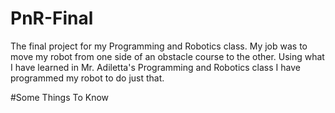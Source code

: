 # PnR-Final
The final project for my Programming and Robotics class.  My job was to move my robot from one side of an obstacle course to the other.  Using what I have learned in Mr. Adiletta's Programming and Robotics class I
have programmed my robot to do just that.

#Some Things To Know



